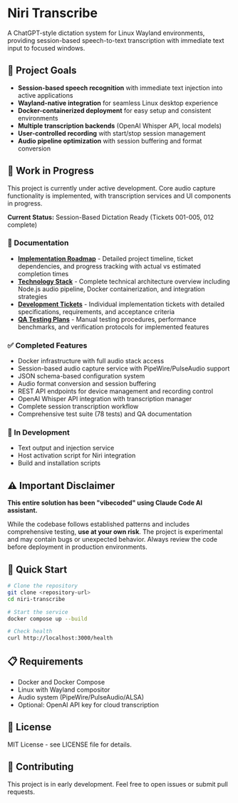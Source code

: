 # Niri Transcribe

A ChatGPT-style dictation system for Linux Wayland environments, providing session-based speech-to-text transcription with immediate text input to focused windows.

## 🎯 Project Goals

- **Session-based speech recognition** with immediate text injection into active applications
- **Wayland-native integration** for seamless Linux desktop experience  
- **Docker-containerized deployment** for easy setup and consistent environments
- **Multiple transcription backends** (OpenAI Whisper API, local models)
- **User-controlled recording** with start/stop session management
- **Audio pipeline optimization** with session buffering and format conversion

## 🚧 Work in Progress

This project is currently under active development. Core audio capture functionality is implemented, with transcription services and UI components in progress.

**Current Status:** Session-Based Dictation Ready (Tickets 001-005, 012 complete)

### 📖 Documentation
- **[Implementation Roadmap](docs/roadmap.md)** - Detailed project timeline, ticket dependencies, and progress tracking with actual vs estimated completion times
- **[Technology Stack](docs/technology-stack.md)** - Complete technical architecture overview including Node.js audio pipeline, Docker containerization, and integration strategies  
- **[Development Tickets](docs/tickets/)** - Individual implementation tickets with detailed specifications, requirements, and acceptance criteria
- **[QA Testing Plans](docs/qa/)** - Manual testing procedures, performance benchmarks, and verification protocols for implemented features

### ✅ Completed Features
- Docker infrastructure with full audio stack access
- Session-based audio capture service with PipeWire/PulseAudio support
- JSON schema-based configuration system
- Audio format conversion and session buffering
- REST API endpoints for device management and recording control
- OpenAI Whisper API integration with transcription manager
- Complete session transcription workflow
- Comprehensive test suite (78 tests) and QA documentation

### 🔄 In Development
- Text output and injection service
- Host activation script for Niri integration
- Build and installation scripts

## ⚠️ Important Disclaimer

**This entire solution has been "vibecoded" using Claude Code AI assistant.** 

While the codebase follows established patterns and includes comprehensive testing, **use at your own risk**. The project is experimental and may contain bugs or unexpected behavior. Always review the code before deployment in production environments.

## 🚀 Quick Start

```bash
# Clone the repository
git clone <repository-url>
cd niri-transcribe

# Start the service
docker compose up --build

# Check health
curl http://localhost:3000/health
```

## 📋 Requirements

- Docker and Docker Compose
- Linux with Wayland compositor
- Audio system (PipeWire/PulseAudio/ALSA)
- Optional: OpenAI API key for cloud transcription

## 📜 License

MIT License - see LICENSE file for details.

## 🤝 Contributing

This project is in early development. Feel free to open issues or submit pull requests.